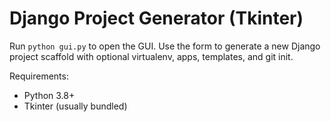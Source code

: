 # Django Project Generator (Tkinter)

Run `python gui.py` to open the GUI. Use the form to generate a new Django project scaffold
with optional virtualenv, apps, templates, and git init.

Requirements:
- Python 3.8+
- Tkinter (usually bundled)
